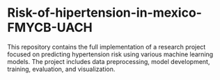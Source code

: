 # Risk-of-hipertension-in-mexico-FMYCB-UACH
This repository contains the full implementation of a research project focused on predicting hypertension risk using various machine learning models. The project includes data preprocessing, model development, training, evaluation, and visualization.
